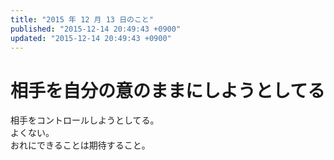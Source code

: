 ```yaml
---
title: "2015 年 12 月 13 日のこと"
published: "2015-12-14 20:49:43 +0900"
updated: "2015-12-14 20:49:43 +0900"
---
```


# 相手を自分の意のままにしようとしてる

相手をコントロールしようとしてる。  
よくない。  
おれにできることは期待すること。
